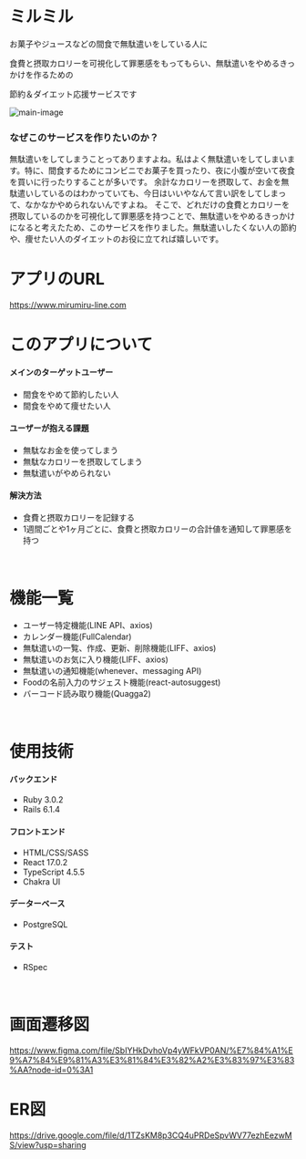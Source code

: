 # ミルミル

お菓子やジュースなどの間食で無駄遣いをしている人に

食費と摂取カロリーを可視化して罪悪感をもってもらい、無駄遣いをやめるきっかけを作るための

節約＆ダイエット応援サービスです

![main-image](https://user-images.githubusercontent.com/89057417/155137168-6458863d-1df6-4747-9194-422cd22c3932.png)

### なぜこのサービスを作りたいのか？

無駄遣いをしてしまうことってありますよね。私はよく無駄遣いをしてしまいます。特に、間食するためにコンビニでお菓子を買ったり、夜に小腹が空いて夜食を買いに行ったりすることが多いです。
余計なカロリーを摂取して、お金を無駄遣いしているのはわかっていても、今日はいいやなんて言い訳をしてしまって、なかなかやめられないんですよね。
そこで、どれだけの食費とカロリーを摂取しているのかを可視化して罪悪感を持つことで、無駄遣いをやめるきっかけになると考えたため、このサービスを作りました。無駄遣いしたくない人の節約や、痩せたい人のダイエットのお役に立てれば嬉しいです。
<br />

# アプリのURL

https://www.mirumiru-line.com
<br />

# このアプリについて

#### メインのターゲットユーザー

- 間食をやめて節約したい人
- 間食をやめて痩せたい人

#### ユーザーが抱える課題

- 無駄なお金を使ってしまう
- 無駄なカロリーを摂取してしまう
- 無駄遣いがやめられない

#### 解決方法

- 食費と摂取カロリーを記録する
- 1週間ごとや1ヶ月ごとに、食費と摂取カロリーの合計値を通知して罪悪感を持つ
<br />

# 機能一覧

- ユーザー特定機能(LINE API、axios)
- カレンダー機能(FullCalendar)
- 無駄遣いの一覧、作成、更新、削除機能(LIFF、axios)
- 無駄遣いのお気に入り機能(LIFF、axios)
- 無駄遣いの通知機能(whenever、messaging API)
- Foodの名前入力のサジェスト機能(react-autosuggest)
- バーコード読み取り機能(Quagga2)
<br />

# 使用技術

#### バックエンド
- Ruby 3.0.2
- Rails 6.1.4

#### フロントエンド
- HTML/CSS/SASS
- React 17.0.2
- TypeScript 4.5.5
- Chakra UI

#### データーベース
- PostgreSQL

#### テスト
- RSpec
<br />

# 画面遷移図

https://www.figma.com/file/SbIYHkDvhoVp4yWFkVP0AN/%E7%84%A1%E9%A7%84%E9%81%A3%E3%81%84%E3%82%A2%E3%83%97%E3%83%AA?node-id=0%3A1
<br />

# ER図

https://drive.google.com/file/d/1TZsKM8p3CQ4uPRDeSpvWV77ezhEezwMS/view?usp=sharing
<br />
